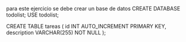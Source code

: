 para este ejercicio se debe crear un base de datos 
CREATE DATABASE todolist;
USE todolist;

CREATE TABLE tareas (
    id INT AUTO_INCREMENT PRIMARY KEY,
    description VARCHAR(255) NOT NULL
);
